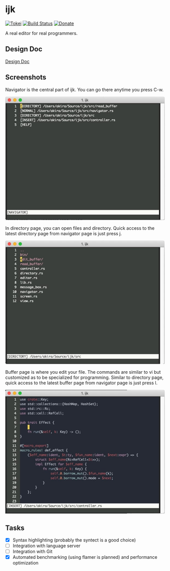 # ijk

[![Tokei](https://tokei.rs/b1/github/akiradeveloper/ijk)](https://github.com/akiradeveloper/ijk)
[![Build Status](https://travis-ci.org/akiradeveloper/ijk.svg?branch=develop)](https://travis-ci.org/akiradeveloper/ijk)
[![Donate](https://img.shields.io/badge/Donate-PayPal-green.svg)](ruby.wktk@gmail.com)

A real editor for real programmers.

## Design Doc

[Design Doc](https://docs.google.com/presentation/d/1_oQ_Dryehfi-3vBBCQI_AFZDrvxvXp-LToMcWNIehPM/edit?usp=sharing)

## Screenshots

Navigator is the central part of ijk. You can go there anytime you press C-w.

![Navigator page](misc/navigator.jpg "Navigator")

In directory page, you can open files and directory. Quick access to the latest directory page from navigator page is just press j.

![Directory page](misc/directory.jpg "Directory")

Buffer page is where you edit your file. The commands are similar to vi but customized as to be specialized for programming. Similar to directory page, quick access to the latest buffer page from navigator page is just press l.

![Buffer page](misc/buffer.jpg "Buffer")

## Tasks

- [x] Syntax highlighting (probably the syntect is a good choice)
- [ ] Integration with language server
- [ ] Integration with Git
- [x] Automated benchmarking (using flamer is planned) and performance optimization

